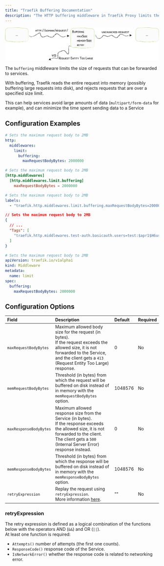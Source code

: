 ```yaml
---
title: "Traefik Buffering Documentation"
description: "The HTTP buffering middleware in Traefik Proxy limits the size of requests that can be forwarded to Services. Read the technical documentation."
---
```


![Buffering](../../../../assets/img/middleware/buffering.png)

The `buffering` middleware limits the size of requests that can be forwarded to services.

With buffering, Traefik reads the entire request into memory (possibly buffering large requests into disk), and rejects requests that are over a specified size limit.

This can help services avoid large amounts of data (`multipart/form-data` for example), and can minimize the time spent sending data to a Service

## Configuration Examples

```yaml tab="Structured (YAML)"
# Sets the maximum request body to 2MB
http:
  middlewares:
    limit:
      buffering:
        maxRequestBodyBytes: 2000000
```

```toml tab="Structured (TOML)"
# Sets the maximum request body to 2MB
[http.middlewares]
  [http.middlewares.limit.buffering]
    maxRequestBodyBytes = 2000000
```

```yaml tab="Labels"
# Sets the maximum request body to 2MB
labels:
  - "traefik.http.middlewares.limit.buffering.maxRequestBodyBytes=2000000"
```

```json tab="Tags"
// Sets the maximum request body to 2MB
{
  // ...
  "Tags": [
    "traefik.http.middlewares.test-auth.basicauth.users=test:$apr1$H6uskkkW$IgXLP6ewTrSuBkTrqE8wj/,test2:$apr1$d9hr9HBB$4HxwgUir3HP4EsggP/QNo0"
  ]
}
```

```yaml tab="Kubernetes"
# Sets the maximum request body to 2MB
apiVersion: traefik.io/v1alpha1
kind: Middleware
metadata:
  name: limit
spec:
  buffering:
    maxRequestBodyBytes: 2000000
```

## Configuration Options

| Field | Description | Default | Required |
|:------|:------------|:--------|:---------|
| `maxRequestBodyBytes`  | Maximum allowed body size for the request (in bytes). <br /> If the request exceeds the allowed size, it is not forwarded to the Service, and the client gets a `413` (Request Entity Too Large) response. | 0 | No |
| `memRequestBodyBytes`  | Threshold (in bytes) from which the request will be buffered on disk instead of in memory with the `memRequestBodyBytes` option.| 1048576 | No |
| `maxResponseBodyBytes` | Maximum allowed response size from the Service (in bytes). <br /> If the response exceeds the allowed size, it is not forwarded to the client. The client gets a `500` (Internal Server Error) response instead. | 0 | No |
| `memResponseBodyBytes` | Threshold (in bytes) from which the response will be buffered on disk instead of in memory with the `memResponseBodyBytes` option.| 1048576 | No |
| `retryExpression`      | Replay the request using `retryExpression`.<br /> More information [here](#retryexpression). | "" | No |

### retryExpression

The retry expression is defined as a logical combination of the functions below with the operators AND (`&&`) and OR (`||`).  
At least one function is required:

- `Attempts()` number of attempts (the first one counts).
- `ResponseCode()` response code of the Service.
- `IsNetworkError()` whether the response code is related to networking error.
